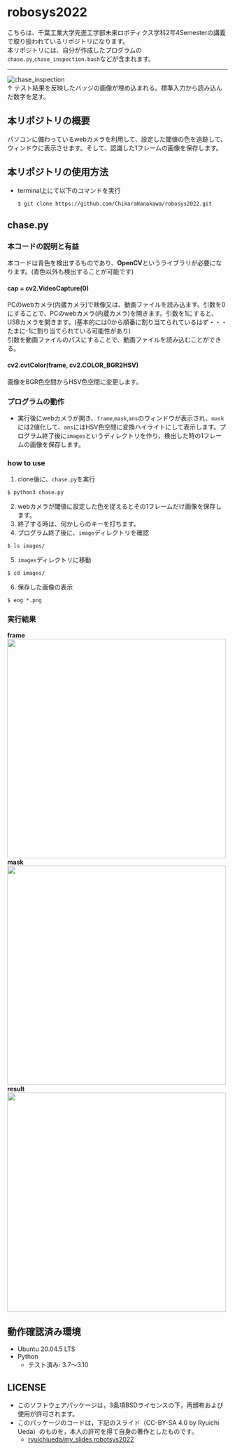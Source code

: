 # robosys2022
こちらは、千葉工業大学先進工学部未来ロボティクス学科2年4Semesterの講義で取り扱われているリポジトリになります。  
本リポジトリには、自分が作成したプログラムの`chase.py`,`chase_inspection.bash`などが含まれます。 
___
![chase_inspection](https://github.com/ChikaraHanakawa/robosys2022/actions/workflows/chase_inspection.yml/badge.svg)   
↑ テスト結果を反映したバッジの画像が埋め込まれる。標準入力から読み込んだ数字を足す。  

## 本リポジトリの概要
パソコンに備わっているwebカメラを利用して、設定した閾値の色を追跡して、ウィンドウに表示させます。そして、認識した1フレームの画像を保存します。  
## 本リポジトリの使用方法
* terminal上にて以下のコマンドを実行  
  ```
  $ git clone https://github.com/ChikaraHanakawa/robosys2022.git
  ```
## chase.py
### 本コードの説明と有益
本コードは青色を検出するものであり、**OpenCV**というライブラリが必要になります。(青色以外も検出することが可能です)  
#### cap = cv2.VideoCapture(0)  
PCのwebカメラ(内蔵カメラ)で映像又は、動画ファイルを読み込ます。引数を0にすることで、PCのwebカメラ(内蔵カメラ)を開きます。引数を1にすると、USBカメラを開きます。(基本的には0から順番に割り当てられているはず・・・たまに-1に割り当てられている可能性があり)  
引数を動画ファイルのパスにすることで、動画ファイルを読み込むことができる。  
#### cv2.cvtColor(frame, cv2.COLOR_BGR2HSV)
画像をBGR色空間からHSV色空間に変更します。  
### プログラムの動作
* 実行後にwebカメラが開き、`frame`,`mask`,`ans`のウィンドウが表示され、`mask`には2値化して、`ans`にはHSV色空間に変換ハイライトにして表示します。プログラム終了後に`images`というディレクトリを作り、検出した時の1フレームの画像を保存します。
### how to use
1. clone後に、`chase.py`を実行  
```
$ python3 chase.py
```
2. webカメラが閾値に設定した色を捉えるとその1フレームだけ画像を保存します。  
3. 終了する時は、何かしらのキーを打ちます。
4. プログラム終了後に、`image`ディレクトリを確認
```
$ ls images/
```
5. `images`ディレクトリに移動
```
$ cd images/
```
6. 保存した画像の表示
```
$ eog *.png
```
### 実行結果
**frame**  
<img src="https://user-images.githubusercontent.com/85380968/204781908-966b5140-dcb0-44b3-8e36-86e23252611b.png" width="500">  
**mask**  
<img src="https://user-images.githubusercontent.com/85380968/204782200-90c97c80-9503-4780-9456-5162284e4367.png" width="500">  
**result**  
<img src="https://user-images.githubusercontent.com/85380968/204782343-249a0b1a-1195-4c45-acca-0f54dddf11c9.png" width="500">  
## 動作確認済み環境
* Ubuntu 20.04.5 LTS
* Python
  * テスト済み: 3.7〜3.10
## LICENSE
* このソフトウェアパッケージは，3条項BSDライセンスの下，再頒布および使用が許可されます。  
* このパッケージのコードは，下記のスライド（CC-BY-SA 4.0 by Ryuichi Ueda）のものを，本人の許可を得て自身の著作としたものです。  
  * [ryuichiueda/my_slides robotsys2022](https://github.com/ryuichiueda/my_slides/tree/master/robosys_2022)
